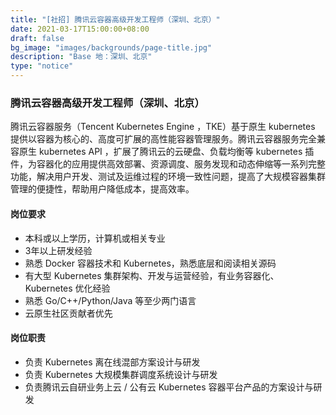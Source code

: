 ```yaml
---
title: "[社招] 腾讯云容器高级开发工程师（深圳、北京）"
date: 2021-03-17T15:00:00+08:00
draft: false
bg_image: "images/backgrounds/page-title.jpg"
description: "Base 地：深圳、北京"
type: "notice"
---
```


### 腾讯云容器高级开发工程师（深圳、北京）
腾讯云容器服务（Tencent Kubernetes Engine ，TKE）基于原生 kubernetes 提供以容器为核心的、高度可扩展的高性能容器管理服务。腾讯云容器服务完全兼容原生 kubernetes API ，扩展了腾讯云的云硬盘、负载均衡等 kubernetes 插件，为容器化的应用提供高效部署、资源调度、服务发现和动态伸缩等一系列完整功能，解决用户开发、测试及运维过程的环境一致性问题，提高了大规模容器集群管理的便捷性，帮助用户降低成本，提高效率。
#### 岗位要求
- 本科或以上学历，计算机或相关专业
- 3年以上研发经验
- 熟悉 Docker 容器技术和 Kubernetes，熟悉底层和阅读相关源码
- 有大型 Kubernetes 集群架构、开发与运营经验，有业务容器化、Kubernetes 优化经验
- 熟悉 Go/C++/Python/Java 等至少两门语言
- 云原生社区贡献者优先
#### 岗位职责
- 负责 Kubernetes 离在线混部方案设计与研发
- 负责 Kubernetes 大规模集群调度系统设计与研发
- 负责腾讯云自研业务上云 / 公有云 Kubernetes 容器平台产品的方案设计与研发
